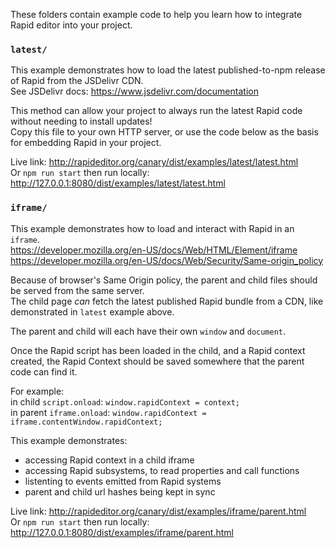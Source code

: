 These folders contain example code to help you learn how to integrate Rapid editor into your project.

### `latest/`

This example demonstrates how to load the latest published-to-npm release of Rapid from the JSDelivr CDN. <br/>
See JSDelivr docs:  https://www.jsdelivr.com/documentation

This method can allow your project to always run the latest Rapid code without needing to install updates! <br/>
Copy this file to your own HTTP server, or use the code below as the basis for embedding Rapid in your project. <br/>

Live link: http://rapideditor.org/canary/dist/examples/latest/latest.html <br/>
Or `npm run start` then run locally: http://127.0.0.1:8080/dist/examples/latest/latest.html <br/>


### `iframe/`

This example demonstrates how to load and interact with Rapid in an `iframe`.<br/>
https://developer.mozilla.org/en-US/docs/Web/HTML/Element/iframe <br/>
https://developer.mozilla.org/en-US/docs/Web/Security/Same-origin_policy <br/>

Because of browser's Same Origin policy, the parent and child files should be served from the same server. <br/>
The child page *can* fetch the latest published Rapid bundle from a CDN, like demonstrated in `latest` example above. <br/>

The parent and child will each have their own `window` and `document`. <br/>

Once the Rapid script has been loaded in the child, and a Rapid context created,
the Rapid Context should be saved somewhere that the parent code can find it.

For example: <br/>
in child `script.onload`:   `window.rapidContext = context;` <br/>
in parent `iframe.onload`:  `window.rapidContext = iframe.contentWindow.rapidContext;` <br/>

This example demonstrates:
* accessing Rapid context in a child iframe
* accessing Rapid subsystems, to read properties and call functions
* listenting to events emitted from Rapid systems
* parent and child url hashes being kept in sync

Live link: http://rapideditor.org/canary/dist/examples/iframe/parent.html <br/>
Or `npm run start` then run locally:  http://127.0.0.1:8080/dist/examples/iframe/parent.html <br/>
